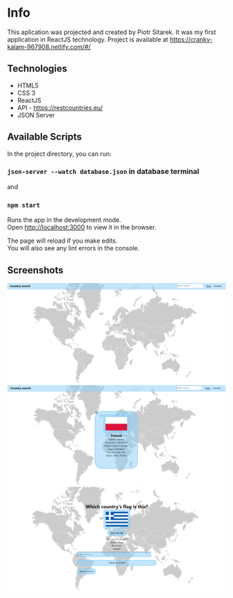 # Info
This aplication was projected and created by Piotr Sitarek. It was my first application in ReactJS technology.
Project is available at https://cranky-kalam-967908.netlify.com/#/

## Technologies
* HTML5
* CSS 3
* ReactJS
* API - https://restcountries.eu/ 
* JSON Server

## Available Scripts

In the project directory, you can run:

### `json-server --watch database.json` in database terminal 
and 
### `npm start`

Runs the app in the development mode.<br />
Open [http://localhost:3000](http://localhost:3000) to view it in the browser.

The page will reload if you make edits.<br />
You will also see any lint errors in the console.

## Screenshots
![Home](./src/images/country_home.png)
![Country](./src/images/country_info.png)
![Quiz](./src/images/country_quiz.png)





